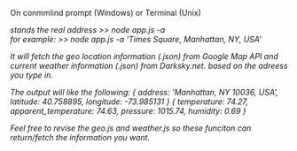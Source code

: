On conmmlind prompt (Windows) or Terminal (Unix)
<address> stands the real address
>> node app.js -a <address>
for example: 
>> node app.js -a 'Times Square, Manhattan, NY, USA'

It will fetch the geo location information (.json) from Google Map API
and current weather information (.json) from Darksky.net. based on the adreess you type in.

The output will like the following:
{ address: 'Manhattan, NY 10036, USA',
  latitude: 40.758895,
  longitude: -73.985131 }
{ temperature: 74.27,
  apparent_temperature: 74.63,
  pressure: 1015.74,
  humidity: 0.69 }
  
  Feel free to revise the geo.js and weather.js so these funciton can return/fetch the information you want.
  

